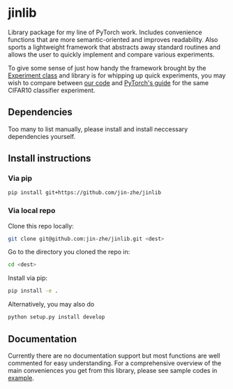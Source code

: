 # jinlib

Library package for my line of PyTorch work. Includes convenience functions that are more semantic-oriented and improves readability. Also sports a lightweight framework that abstracts away standard routines and allows the user to quickly implement and compare various experiments.

To give some sense of just how handy the framework brought by the [Experiment class](jinlib/Experiment.py) and library is for whipping up quick experiments, you may wish to compare between [our code](example/CIFAR10_classifier.py) and [PyTorch's guide](https://pytorch.org/tutorials/beginner/blitz/cifar10_tutorial.html) for the same CIFAR10 classifier experiment.

## Dependencies
Too many to list manually, please install and install neccessary dependencies yourself.

## Install instructions
### Via pip
```sh
pip install git+https://github.com/jin-zhe/jinlib
```
### Via local repo
Clone this repo locally:
```sh
git clone git@github.com:jin-zhe/jinlib.git <dest>
```
Go to the directory you cloned the repo in:
```sh
cd <dest>
```
Install via pip:
```sh
pip install -e .
```
Alternatively, you may also do
```sh
python setup.py install develop
```

## Documentation
Currently there are no documentation support but most functions are well commented for easy understanding.
For a comprehensive overview of the main conveniences you get from this library, please see sample codes in [example](example).

